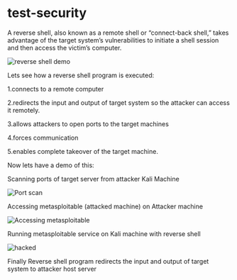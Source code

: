 # test-security

A reverse shell, also known as a remote shell or “connect-back shell,” takes advantage of the target system’s vulnerabilities to initiate a shell session and then access the victim’s computer. 



![reverse shell demo](https://user-images.githubusercontent.com/107559168/235943259-d216da6e-7cdb-4749-af52-29b2d30da1ef.PNG)

Lets see how a reverse shell program is executed:

1.connects to a remote computer
 
2.redirects the input and output of  target system so the attacker can access it remotely.

3.allows attackers to open ports to the target machines

4.forces communication 
 
5.enables complete takeover of the target machine. 

Now lets have a demo of this:

Scanning ports of target server from attacker Kali Machine


![Port scan](https://user-images.githubusercontent.com/107559168/235944446-defac65d-d524-4f2d-be1d-9636761bc3a0.PNG)



Accessing metasploitable (attacked machine) on Attacker machine

 
![Accessing metasploitable](https://user-images.githubusercontent.com/107559168/235944536-732e61f2-c441-433e-a904-1c585f85c5d2.png)



Running metasploitable service on Kali machine with reverse shell


![hacked](https://user-images.githubusercontent.com/107559168/235943932-c4da10b2-6c48-4e98-950d-808cf34c311b.PNG)

Finally Reverse shell program  redirects the input and output of  target system to attacker host server 




